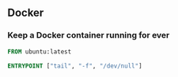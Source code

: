 ## Docker

### Keep a Docker container running for ever

```dockerfile
FROM ubuntu:latest

ENTRYPOINT ["tail", "-f", "/dev/null"]
```
